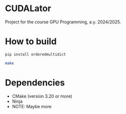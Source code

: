 # CUDALator

Project for the course GPU Programming, a.y. 2024/2025.


# How to build

```sh
pip install orderedmultidict

make
```

# Dependencies

- CMake (version 3.20 or more)
- Ninja
- NOTE: Maybe more

